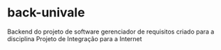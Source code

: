 # back-univale
Backend do projeto de software gerenciador de requisitos criado para a disciplina Projeto de Integração para a Internet
